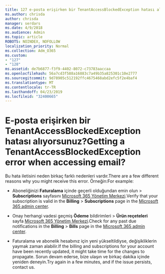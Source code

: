 ```yaml
---
title: 127 e-posta erişirken bir TenantAccessBlockedException hatası alınıyor?
ms.author: chrisda
author: chrisda
manager: serdars
ms.date: 4/9/2018
ms.audience: Admin
ms.topic: article
ROBOTS: NOINDEX, NOFOLLOW
localization_priority: Normal
ms.collection: Adm_O365
ms.custom:
- "127"
- "128"
ms.assetid: de7b6877-f3f9-4402-8072-c73783aaccaa
ms.openlocfilehash: 56a7cd3f588a16883c7a49b35a825301c10e2777
ms.sourcegitcommit: 9d78905c512192ffc4675468abd2efc5f2e4baf4
ms.translationtype: MT
ms.contentlocale: tr-TR
ms.lasthandoff: 04/23/2019
ms.locfileid: "32400665"
---
```

# <a name="getting-a-tenantaccessblockedexception-error-when-accessing-email"></a><span data-ttu-id="75da7-102">E-posta erişirken bir TenantAccessBlockedException hatası alıyorsunuz?</span><span class="sxs-lookup"><span data-stu-id="75da7-102">Getting a TenantAccessBlockedException error when accessing email?</span></span>

<span data-ttu-id="75da7-103">Bu hata iletisini neden birkaç farklı nedenleri vardır.</span><span class="sxs-lookup"><span data-stu-id="75da7-103">There are a few different reasons why you might receive this error.</span></span> <span data-ttu-id="75da7-104">Örneğin:</span><span class="sxs-lookup"><span data-stu-id="75da7-104">For example:</span></span>

- <span data-ttu-id="75da7-105">Aboneliğinizi **Faturalama** içinde geçerli olduğundan emin olun \> **Subscriptions** sayfasını [Microsoft 365 Yönetim Merkezi](https://portal.office.com/adminportal/home#/subscriptions).</span><span class="sxs-lookup"><span data-stu-id="75da7-105">Verify that your subscription is valid in the **Billing** \> **Subscriptions** page in the [Microsoft 365 admin center](https://portal.office.com/adminportal/home#/subscriptions).</span></span>

- <span data-ttu-id="75da7-106">Onay herhangi vadesi geçmiş **Ödeme** bildirimleri \> **Ürün reçeteleri** sayfa [Microsoft 365 Yönetim Merkezi](https://portal.office.com/adminportal/home#/billoverview).</span><span class="sxs-lookup"><span data-stu-id="75da7-106">Check for any past due notifications in the **Billing** \> **Bills** page in the [Microsoft 365 admin center](https://portal.office.com/adminportal/home#/billoverview).</span></span>

- <span data-ttu-id="75da7-107">Faturalama ve abonelik hesabınız için yeni yükseltildiyse, değişikliklerin yaymak zaman alabilir.</span><span class="sxs-lookup"><span data-stu-id="75da7-107">If the billing and subscriptions for your account have been recently updated, it might take time for the changes to propagate.</span></span> <span data-ttu-id="75da7-108">Sorun devam ederse, bize ulaşın ve birkaç dakika içinde yeniden deneyin.</span><span class="sxs-lookup"><span data-stu-id="75da7-108">Try again in a few minutes, and if the issue persists, contact us.</span></span>
